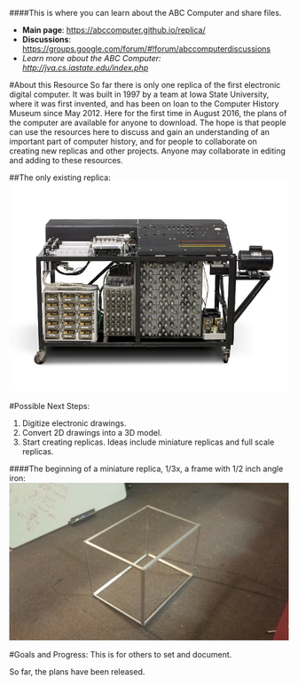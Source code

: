 ####This is where you can learn about the ABC Computer and share files.
* **Main page**: https://abccomputer.github.io/replica/
* **Discussions**: https://groups.google.com/forum/#!forum/abccomputerdiscussions
* *Learn more about the ABC Computer: http://jva.cs.iastate.edu/index.php*

<!--
#About the ABC Computer
The Atanasoff-Berry Computer (ABC) was the first electronic digital computer. Not long after it was built by its inventors, professor John Vincent Atanasoff and assistant Clifford E. Berry, it fell into obscurity, and was left in a basement at Iowa State University (ISU), where it was eventually dismantled. In a patent lawsuit it was revealed that the ABC was in fact an earlier machine than the ENIAC, built by John Mauchly and J. Presper Eckert, who in fact had visited and corresponded with Atanasoff.

* *Learn more about the ABC Computer: http://jva.cs.iastate.edu/index.php*
-->

#About this Resource
So far there is only one replica of the first electronic digital computer. It was built in 1997 by a team at Iowa State University, where it was first invented, and has been on loan to the Computer History Museum since May 2012. Here for the first time in August 2016, the plans of the computer are available for anyone to download. The hope is that people can use the resources here to discuss and gain an understanding of an important part of computer history, and for people to collaborate on creating new replicas and other projects. Anyone may collaborate in editing and adding to these resources.

##The only existing replica:
![alt text](https://raw.githubusercontent.com/abccomputer/replica/master/Images/abc_only_replica.jpg "Logo Title Text 1")

#Possible Next Steps:
1. Digitize electronic drawings.
2. Convert 2D drawings into a 3D model.
3.  Start creating replicas. Ideas include miniature replicas and full scale replicas.

####The beginning of a miniature replica, 1/3x, a frame with 1/2 inch angle iron:
![alt text](https://raw.githubusercontent.com/abccomputer/replica/master/Images/third_size_angle_iron.jpg "Logo Title Text 1")

#Goals and Progress:
This is for others to set and document.


So far, the plans have been released.

